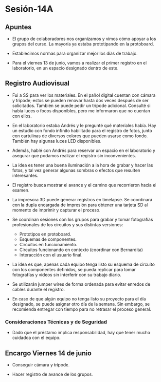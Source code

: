 # Sesión-14A
## Apuntes

* El grupo de colaboradores nos organizamos y vimos cómo apoyar a los grupos del curso. La mayoría ya estaba prototipando en la protoboard.

* Establecimos normas para organizar mejor los días de trabajo.

* Para el viernes 13 de junio, vamos a realizar el primer registro en el laboratorio, en un espacio designado dentro de este.

## Registro Audiovisual

* Fui a SS para ver los materiales. En el pañol digital cuentan con cámara y trípode; estos se pueden renovar hasta dos veces después de ser solicitados. También se puede pedir un trípode adicional. Consulté si había luces o focos disponibles, pero me informaron que no cuentan con ellos.

* En el laboratorio estaba Andrés y le pregunté qué materiales había. Hay un estudio con fondo infinito habilitado para el registro de fotos, junto con cartulinas de diversos colores que pueden usarse como fondo. También hay algunas luces LED disponibles.

* Además, hablé con Andrés para reservar un espacio en el laboratorio y asegurar que podamos realizar el registro sin inconvenientes.

* La idea es tener una buena iluminación a la hora de grabar y hacer las fotos, y tal vez generar algunas sombras o efectos que resulten interesantes.

* El registro busca mostrar el avance y el camino que recorrieron hacia el examen.

* La impresora 3D puede generar registros en timelapse. Se coordinará con la dupla encargada de impresión para obtener una tarjeta SD al momento de imprimir y capturar el proceso.

* Se coordinan sesiones con los grupos para grabar y tomar fotografías profesionales de los circuitos y sus distintas versiones:
  - Prototipos en protoboard.
  - Esquemas de componentes.
  - Circuitos en funcionamiento.
  - Circuitos funcionando en contexto (coordinar con Bernardita)
  - Interacción con el usuario final.

* La idea es que, apenas cada equipo tenga listo su esquema de circuito con los componentes definidos, se pueda replicar para tomar fotografías y videos sin interferir con su trabajo diario.

* Se utilizarán jumper wires de forma ordenada para evitar enredos de cables durante el registro.

* En caso de que algún equipo no tenga listo su proyecto para el día designado, se puede asignar otro día de la semana. Sin embargo, se recomienda entregar con tiempo para no retrasar el proceso general.

### Consideraciones Técnicas y de Seguridad

* Dado que el préstamo implica responsabilidad, hay que tener mucho cuidadoa con el equipo.

## Encargo Viernes 14 de junio
* Conseguir cámara y trípode.
  
* Hacer registro de avance de los grupos.
